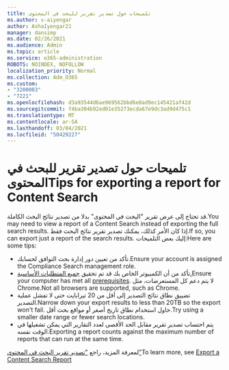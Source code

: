 ```yaml
---
title: تلميحات حول تصدير تقرير للبحث في المحتوى
ms.author: v-aiyengar
author: AshaIyengar21
manager: dansimp
ms.date: 02/26/2021
ms.audience: Admin
ms.topic: article
ms.service: o365-administration
ROBOTS: NOINDEX, NOFOLLOW
localization_priority: Normal
ms.collection: Adm_O365
ms.custom:
- "3200003"
- "7221"
ms.openlocfilehash: d3a93544d6ae969562bbd6e8ad9ec145421af42d
ms.sourcegitcommit: f4ba304b92ed01e35273ecda67e9dc3ad9d475c1
ms.translationtype: MT
ms.contentlocale: ar-SA
ms.lasthandoff: 03/04/2021
ms.locfileid: "50429227"
---
```

# <a name="tips-for-exporting-a-report-for-content-search"></a><span data-ttu-id="64306-102">تلميحات حول تصدير تقرير للبحث في المحتوى</span><span class="sxs-lookup"><span data-stu-id="64306-102">Tips for exporting a report for Content Search</span></span>

<span data-ttu-id="64306-103">قد تحتاج إلى عرض تقرير "البحث في المحتوى" بدلا من تصدير نتائج البحث الكاملة.</span><span class="sxs-lookup"><span data-stu-id="64306-103">You may need to view a report of a Content Search instead of exporting the full search results.</span></span> <span data-ttu-id="64306-104">إذا كان الأمر كذلك، يمكنك تصدير تقرير نتائج البحث فقط.</span><span class="sxs-lookup"><span data-stu-id="64306-104">If so, you can export just a report of the search results.</span></span> <span data-ttu-id="64306-105">إليك بعض التلميحات:</span><span class="sxs-lookup"><span data-stu-id="64306-105">Here are some tips:</span></span>

- <span data-ttu-id="64306-106">تأكد من تعيين دور إدارة بحث التوافق لحسابك.</span><span class="sxs-lookup"><span data-stu-id="64306-106">Ensure your account is assigned the Compliance Search management role.</span></span>
- <span data-ttu-id="64306-107">تأكد من أن الكمبيوتر الخاص بك قد تم تحقيق [جميع المتطلبات الأساسية.](https://go.microsoft.com/fwlink/?linkid=2102407)</span><span class="sxs-lookup"><span data-stu-id="64306-107">Ensure your computer has met all [prerequisites](https://go.microsoft.com/fwlink/?linkid=2102407).</span></span> <span data-ttu-id="64306-108">لا يتم دعم كل المستعرضات، مثل Chrome.</span><span class="sxs-lookup"><span data-stu-id="64306-108">Not all browsers are supported, such as Chrome.</span></span>
- <span data-ttu-id="64306-109">تضييق نطاق نتائج التصدير إلى أقل من 20 تيرابايت حتى لا تفشل عملية التصدير.</span><span class="sxs-lookup"><span data-stu-id="64306-109">Narrow down your export results to less than 20TB so the export won't fail.</span></span> <span data-ttu-id="64306-110">حاول استخدام نطاق تاريخ أصغر أو مواقع بحث أقل.</span><span class="sxs-lookup"><span data-stu-id="64306-110">Try using a smaller date range or fewer search locations.</span></span>
- <span data-ttu-id="64306-111">يتم احتساب تصدير تقرير مقابل الحد الأقصى لعدد التقارير التي يمكن تشغيلها في الوقت نفسه.</span><span class="sxs-lookup"><span data-stu-id="64306-111">Exporting a report counts against the maximum number of reports that can run at the same time.</span></span>

<span data-ttu-id="64306-112">لمعرفة المزيد، راجع ["تصدير تقرير البحث في المحتوى"](https://go.microsoft.com/fwlink/?linkid=2102409)</span><span class="sxs-lookup"><span data-stu-id="64306-112">To learn more, see [Export a Content Search Report](https://go.microsoft.com/fwlink/?linkid=2102409)</span></span>